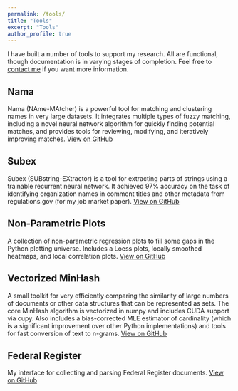 ```yaml
---
permalink: /tools/
title: "Tools"
excerpt: "Tools"
author_profile: true
---
```


I have built a number of tools to support my research. All are functional, though documentation is in varying stages of completion. Feel free to [contact me](mailto:bradhackinen@gmail.com) if you want more information.

## Nama
Nama (NAme-MAtcher) is a powerful tool for matching and clustering names in very large datasets. It integrates multiple types of fuzzy matching, including a novel neural network algorithm for quickly finding potential matches, and provides tools for reviewing, modifying, and iteratively improving matches. [View on GitHub](https://github.com/bradhackinen/nama)

## Subex
Subex (SUBstring-EXtractor) is a tool for extracting parts of strings using a trainable recurrent neural network. It achieved 97% accuracy on the task of identifying organization names in comment titles and other metadata from regulations.gov (for my job market paper). [View on GitHub](https://github.com/bradhackinen/subex)

## Non-Parametric Plots
A collection of non-parametric regression plots to fill some gaps in the Python plotting universe. Includes a Loess plots, locally smoothed heatmaps, and local correlation plots. [View on GitHub](https://github.com/bradhackinen/nonparametricPlots)

## Vectorized MinHash
A small toolkit for very efficiently comparing the similarity of large numbers of documents or other data structures that can be represented as sets. The core MinHash algorithm is vectorized in numpy and includes CUDA support via cupy. Also includes a bias-corrected MLE estimator of cardinality (which is a significant improvement over other Python implementations) and tools for fast conversion of text to n-grams. [View on GitHub](https://github.com/bradhackinen/vectorizedMinHash)

## Federal Register
My interface for collecting and parsing Federal Register documents.
[View on GitHub](https://github.com/bradhackinen/federalRegister)
